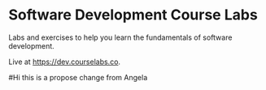 # Software Development Course Labs

Labs and exercises to help you learn the fundamentals of software development.

Live at https://dev.courselabs.co.

#Hi this is a propose change from Angela

